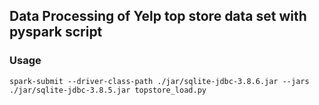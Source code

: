 ## Data Processing of Yelp top store data set with pyspark script

### Usage
`spark-submit --driver-class-path ./jar/sqlite-jdbc-3.8.6.jar --jars ./jar/sqlite-jdbc-3.8.5.jar topstore_load.py`
